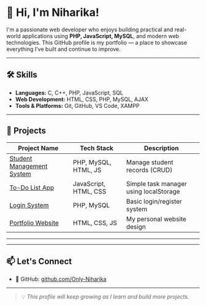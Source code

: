 # 👋 Hi, I'm Niharika!

I'm a passionate web developer who enjoys building practical and real-world applications using **PHP, JavaScript, MySQL**, and modern web technologies. This GitHub profile is my portfolio — a place to showcase everything I’ve built and continue to improve.

---

## 🛠 Skills

- **Languages:** C, C++, PHP, JavaScript, SQL
- **Web Development:** HTML, CSS, PHP, MySQL, AJAX
- **Tools & Platforms:** Git, GitHub, VS Code, XAMPP

---

## 💼 Projects

| Project Name | Tech Stack | Description |
|--------------|------------|-------------|
| [Student Management System](https://github.com/Only-Niharika/) | PHP, MySQL, HTML, JS | Manage student records (CRUD) |
| [To-Do List App](https://github.com/Only-Niharika/) | JavaScript, HTML, CSS | Simple task manager using localStorage |
| [Login System](https://github.com/Only-Niharika/) | PHP, MySQL | Basic login/register system |
| [Portfolio Website](https://github.com/Only-Niharika/) | HTML, CSS, JS | My personal website design |

---

<!--## 🚀 Goals

- Learn full-stack frameworks (Laravel, React)
- Build production-ready web apps
- Collaborate on open-source projects
- Explore international opportunities in tech-->

---

## 📫 Let's Connect

- 🐙 GitHub: [github.com/Only-Niharika](https://github.com/Only-Niharika)

---

> 💡 *This profile will keep growing as I learn and build more projects.*
